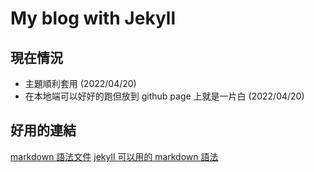 # My blog with Jekyll

## 現在情況
- 主題順利套用 (2022/04/20)
- 在本地端可以好好的跑但放到 github page 上就是一片白 (2022/04/20)

## 好用的連結
[markdown 語法文件](https://markdown.tw/#em)
[jekyll 可以用的 markdown 語法](https://www.markdownguide.org/tools/jekyll/)
